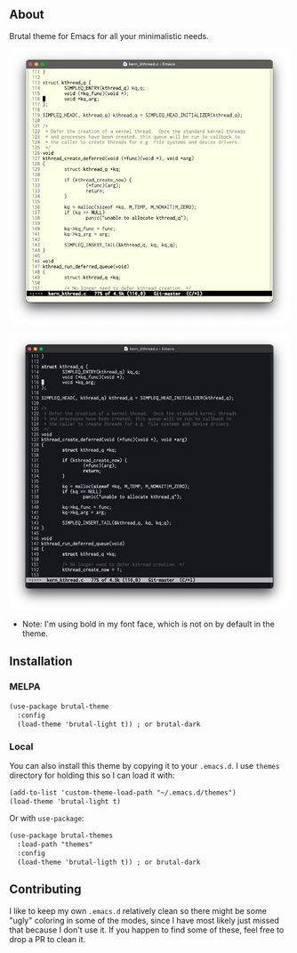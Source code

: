 ## About

Brutal theme for Emacs for all your minimalistic needs.

![Brutal Light](/img/brutal-light.png)

![Brutal Dark](/img/brutal-dark.png)


- Note: I'm using bold in my font face, which is not on by default in the theme.

## Installation

### MELPA

``` elisp
(use-package brutal-theme
  :config
  (load-theme 'brutal-light t)) ; or brutal-dark
```

### Local

You can also install this theme by copying it to your `.emacs.d`. I use `themes`
directory for holding this so I can load it with: 

``` elisp
(add-to-list 'custom-theme-load-path "~/.emacs.d/themes")
(load-theme 'brutal-light t)
```

Or with `use-package`:

``` elisp
(use-package brutal-themes
  :load-path "themes"
  :config
  (load-theme 'brutal-ligth t)) ; or brutal-dark
```

## Contributing

I like to keep my own `.emacs.d` relatively clean so there might be some "ugly"
coloring in some of the modes, since I have most likely just missed that because
I don't use it. If you happen to find some of these, feel free to drop a PR to clean
it.
